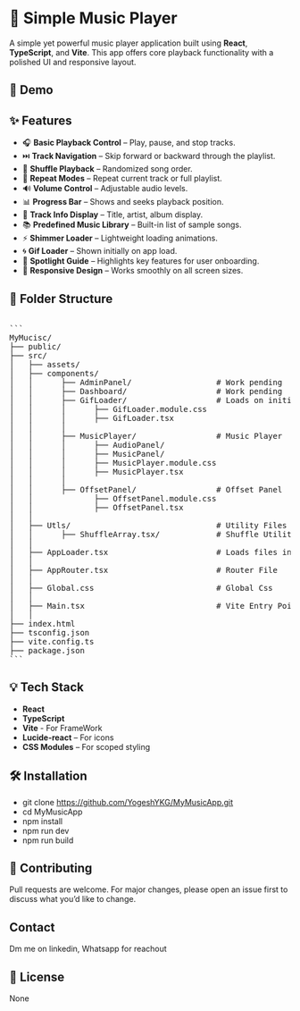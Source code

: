 # 🎵 Simple Music Player

A simple yet powerful music player application built using **React**, **TypeScript**, and **Vite**. This app offers core playback functionality with a polished UI and responsive layout.

## 🚀 Demo

<!-- Uncomment and add your deployed URL or GIF demo -->
<!-- [Live Demo](https://your-demo-link.com) -->

## ✨ Features

- 🎧 **Basic Playback Control** – Play, pause, and stop tracks.
- ⏭️ **Track Navigation** – Skip forward or backward through the playlist.
- 🔀 **Shuffle Playback** – Randomized song order.
- 🔁 **Repeat Modes** – Repeat current track or full playlist.
- 🔊 **Volume Control** – Adjustable audio levels.
- 📊 **Progress Bar** – Shows and seeks playback position.
- 🎼 **Track Info Display** – Title, artist, album display.
- 📚 **Predefined Music Library** – Built-in list of sample songs.
- ⚡ **Shimmer Loader** – Lightweight loading animations.
- 🌀 **Gif Loader** – Shown initially on app load.
- 🌟 **Spotlight Guide** – Highlights key features for user onboarding.
- 📱 **Responsive Design** – Works smoothly on all screen sizes.


## 📁 Folder Structure
<pre> 
``` 
MyMucisc/
├── public/               
├── src/
│   ├── assets/           
│   ├── components/
│   │      ├── AdminPanel/                  # Work pending
│   │      ├── Dashboard/                   # Work pending
│   │      ├── GifLoader/                   # Loads on initial app start
│   │      │      ├── GifLoader.module.css
│   │      │      ├── GifLoader.tsx         
│   │      │         
│   │      ├── MusicPlayer/                 # Music Player
│   │      │      ├── AudioPanel/
│   │      │      ├── MusicPanel/
│   │      │      ├── MusicPlayer.module.css
│   │      │      ├── MusicPlayer.tsx  
│   │      │              
│   │      ├── OffsetPanel/                 # Offset Panel
│   │             ├── OffsetPanel.module.css
│   │             ├── OffsetPanel.tsx
│   │
│   ├── Utls/                               # Utility Files
│   │      ├── ShuffleArray.tsx/            # Shuffle Utility
│   │               
│   ├── AppLoader.tsx                       # Loads files in background when App is Loading
│   │
│   ├── AppRouter.tsx                       # Router File
│   │
│   ├── Global.css                          # Global Css
│   │
│   ├── Main.tsx                            # Vite Entry Point
│   │ 
├── index.html
├── tsconfig.json
├── vite.config.ts
├── package.json
``` 
</pre>

## 💡 Tech Stack

- **React**
- **TypeScript**
- **Vite** - For FrameWork
- **Lucide-react** – For icons
- **CSS Modules** – For scoped styling

## 🛠 Installation

- git clone https://github.com/YogeshYKG/MyMusicApp.git
- cd MyMusicApp
- npm install
- npm run dev
- npm run build


## 🙌 Contributing

Pull requests are welcome. For major changes, please open an issue first to discuss what you’d like to change.

## Contact

Dm me on linkedin, Whatsapp for reachout

## 📄 License

None